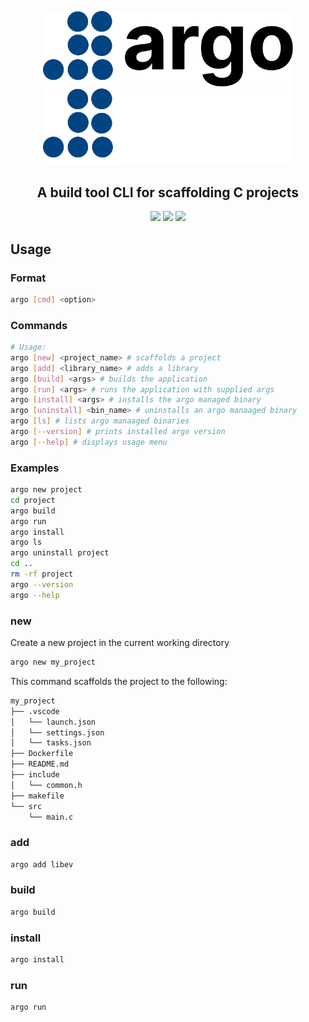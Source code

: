 <p align="center">
    <img width="400" src="./docs/img/logo-light.png#gh-light-mode-only" alt="argo Logo">
    <img width="400" src="./docs/img/logo.png#gh-dark-mode-only" alt="argo Logo">
</p>
<h2 align="center">A build tool CLI for scaffolding C projects</h2>
<p align="center">
    <img src="https://img.shields.io/badge/version-0.1.0-000000">
    <img src="https://img.shields.io/badge/built%20with-C-00427A.svg">
    <img src="https://img.shields.io/badge/license-MIT-750014">
</p>

## Usage

### Format

```sh
argo [cmd] <option>
```

### Commands

```sh
# Usage:
argo [new] <project_name> # scaffolds a project
argo [add] <library_name> # adds a library
argo [build] <args> # builds the application
argo [run] <args> # runs the application with supplied args
argo [install] <args> # installs the argo managed binary
argo [uninstall] <bin_name> # uninstalls an argo manaaged binary
argo [ls] # lists argo manaaged binaries
argo [--version] # prints installed argo version
argo [--help] # displays usage menu
```

### Examples
```sh
argo new project
cd project
argo build
argo run
argo install
argo ls
argo uninstall project
cd ..
rm -rf project
argo --version
argo --help
```

### new

Create a new project in the current working directory

```sh
argo new my_project
```

This command scaffolds the project to the following:

```sh
my_project
├── .vscode
│   └── launch.json
│   └── settings.json
│   └── tasks.json
├── Dockerfile
├── README.md
├── include
│   └── common.h
├── makefile
└── src
    └── main.c
```

### add

```sh
argo add libev
```

### build

```sh
argo build
```

### install

```sh
argo install
```

### run

```sh
argo run
```
